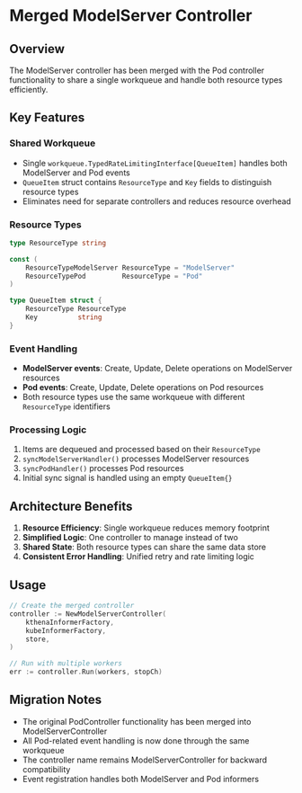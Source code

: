 # Merged ModelServer Controller

## Overview

The ModelServer controller has been merged with the Pod controller functionality to share a single workqueue and handle both resource types efficiently.

## Key Features

### Shared Workqueue
- Single `workqueue.TypedRateLimitingInterface[QueueItem]` handles both ModelServer and Pod events
- `QueueItem` struct contains `ResourceType` and `Key` fields to distinguish resource types
- Eliminates need for separate controllers and reduces resource overhead

### Resource Types
```go
type ResourceType string

const (
    ResourceTypeModelServer ResourceType = "ModelServer"
    ResourceTypePod         ResourceType = "Pod"
)

type QueueItem struct {
    ResourceType ResourceType
    Key          string
}
```

### Event Handling
- **ModelServer events**: Create, Update, Delete operations on ModelServer resources
- **Pod events**: Create, Update, Delete operations on Pod resources
- Both resource types use the same workqueue with different `ResourceType` identifiers

### Processing Logic
1. Items are dequeued and processed based on their `ResourceType`
2. `syncModelServerHandler()` processes ModelServer resources
3. `syncPodHandler()` processes Pod resources
4. Initial sync signal is handled using an empty `QueueItem{}`

## Architecture Benefits

1. **Resource Efficiency**: Single workqueue reduces memory footprint
2. **Simplified Logic**: One controller to manage instead of two
3. **Shared State**: Both resource types can share the same data store
4. **Consistent Error Handling**: Unified retry and rate limiting logic

## Usage

```go
// Create the merged controller
controller := NewModelServerController(
    kthenaInformerFactory,
    kubeInformerFactory,
    store,
)

// Run with multiple workers
err := controller.Run(workers, stopCh)
```

## Migration Notes

- The original PodController functionality has been merged into ModelServerController
- All Pod-related event handling is now done through the same workqueue
- The controller name remains ModelServerController for backward compatibility
- Event registration handles both ModelServer and Pod informers
